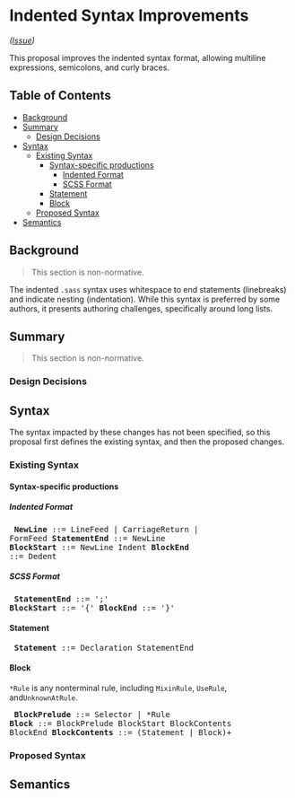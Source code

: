 # Indented Syntax Improvements

*([Issue](https://github.com/sass/sass/issues/216))*

This proposal improves the indented syntax format, allowing multiline expressions, semicolons, and curly braces.

## Table of Contents

* [Background](#background)
* [Summary](#summary)
  * [Design Decisions](#design-decisions)
* [Syntax](#syntax)
  * [Existing Syntax](#existing-syntax)
    * [Syntax-specific productions](#syntax-specific-productions)
      * [Indented Format](#indented-format)
      * [SCSS Format](#scss-format)
    * [Statement](#statement)
    * [Block](#block)
  * [Proposed Syntax](#proposed-syntax)
* [Semantics](#semantics)

## Background

> This section is non-normative.

The indented `.sass` syntax uses whitespace to end statements (linebreaks) and
indicate nesting (indentation). While this syntax is preferred by some authors,
it presents authoring challenges, specifically around long lists.

## Summary

> This section is non-normative.

### Design Decisions

## Syntax

The syntax impacted by these changes has not been specified, so this proposal first defines the existing syntax, and then the proposed changes.

### Existing Syntax

#### Syntax-specific productions

##### Indented Format

<x><pre>
**NewLine**        ::= LineFeed | CarriageReturn | FormFeed
**StatementEnd**   ::= NewLine
**BlockStart**     ::= NewLine Indent
**BlockEnd**       ::= Dedent
</pre></x>

##### SCSS Format

<x><pre>
**StatementEnd**   ::= ';'
**BlockStart**     ::= '{'
**BlockEnd**       ::= '}'
</pre></x>

#### Statement

<x><pre>
**Statement**      ::= Declaration StatementEnd
</pre></x>

#### Block

`*Rule` is any nonterminal rule, including `MixinRule`, `UseRule`,
and`UnknownAtRule`.

<x><pre>
**BlockPrelude**   ::= Selector | *Rule
**Block**          ::= BlockPrelude BlockStart BlockContents BlockEnd
**BlockContents**  ::= (Statement | Block)+
</pre></x>

### Proposed Syntax

## Semantics
